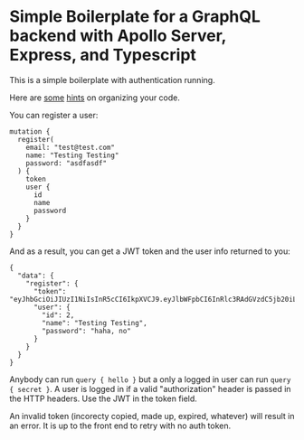 # Simple Boilerplate for a GraphQL backend with Apollo Server, Express, and Typescript

This is a simple boilerplate with authentication running.

Here are [some](https://hackernoon.com/three-ways-to-structure-your-graphql-code-with-apollo-server-4788beed89db) [hints](https://blog.apollographql.com/modularizing-your-graphql-schema-code-d7f71d5ed5f2) on organizing your code.

You can register a user:

```
mutation {
  register(
    email: "test@test.com"
    name: "Testing Testing"
    password: "asdfasdf"
  ) {
    token
    user {
      id
      name
      password
    }
  }
}

```

And as a result, you can get a JWT token and the user info returned to you:

```
{
  "data": {
    "register": {
      "token": "eyJhbGciOiJIUzI1NiIsInR5cCI6IkpXVCJ9.eyJlbWFpbCI6InRlc3RAdGVzdC5jb20iLCJuYW1lIjoiVGVzdGluZyBUZXN0aW5nIiwicGFzc3dvcmQiOiIiLCJpZCI6MiwiaWF0IjoxNTU3OTQwODcyLCJleHAiOjE1NTgwMjcyNzJ9.HrbfRM0ZfXwqSVXam2xUNIr9oNktTjkzIaeG1bkRFC4",
      "user": {
        "id": 2,
        "name": "Testing Testing",
        "password": "haha, no"
      }
    }
  }
}
```

Anybody can run `query { hello }` but a only a logged in user can run `query { secret }`. A user is logged in if a valid "authorization" header is passed in the HTTP headers. Use the JWT in the token field.

An invalid token (incorecty copied, made up, expired, whatever) will result in an error. It is up to the front end to retry with no auth token.
